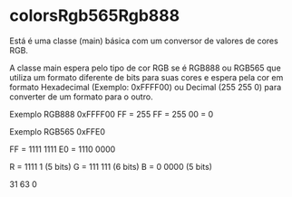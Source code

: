# colorsRgb565Rgb888

Está é uma classe (main) básica com um conversor de valores de cores RGB.

A classe main espera pelo tipo de cor RGB se é RGB888 ou RGB565 que utiliza um formato diferente de bits para suas cores
e espera pela cor em formato Hexadecimal (Exemplo: 0xFFFF00) ou Decimal (255 255 0) para converter de um formato para o
outro.

Exemplo RGB888
0xFFFF00
FF = 255
FF = 255
00 = 0

Exemplo RGB565
0xFFE0

FF = 1111 1111
E0 = 1110 0000

R = 1111 1    (5 bits)
G = 111 111   (6 bits)
B = 0 0000    (5 bits)

31 63 0
